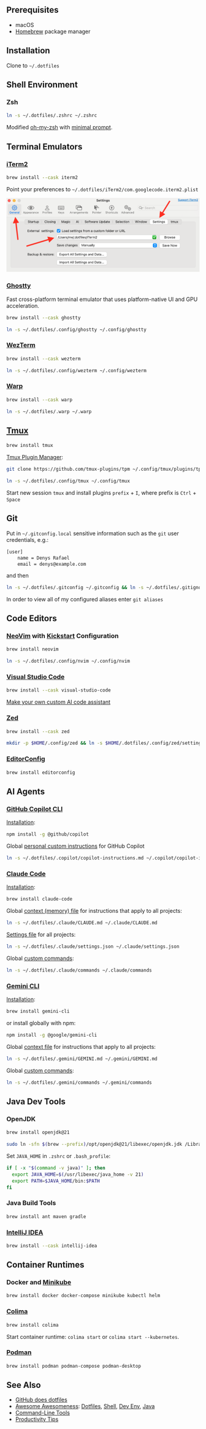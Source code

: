 
## Prerequisites

* macOS
* [Homebrew](http://brew.sh) package manager

## Installation

Clone to `~/.dotfiles`

## Shell Environment

### Zsh

```sh
ln -s ~/.dotfiles/.zshrc ~/.zshrc
```
Modified [oh-my-zsh](https://github.com/ohmyzsh/ohmyzsh) with [minimal prompt](https://github.com/sindresorhus/pure#pure).

## Terminal Emulators

### [iTerm2](http://iterm2.com)

```sh
brew install --cask iterm2
```
Point your preferences to `~/.dotfiles/iTerm2/com.googlecode.iterm2.plist`

![iTerm2-settings](iTerm2/iTerm2-settings.png)

### [Ghostty](https://ghostty.org/)

Fast cross-platform terminal emulator that uses platform-native UI and GPU acceleration.

```sh
brew install --cask ghostty
```
```sh
ln -s ~/.dotfiles/.config/ghostty ~/.config/ghostty
```

### [WezTerm](https://wezterm.org/)

```sh
brew install --cask wezterm
```
```sh
ln -s ~/.dotfiles/.config/wezterm ~/.config/wezterm
```

### [Warp](https://warp.dev/)

```sh
brew install --cask warp
```
```sh
ln -s ~/.dotfiles/.warp ~/.warp
```

## [Tmux](https://github.com/tmux/tmux/wiki)

```sh
brew install tmux
```

[Tmux Plugin Manager](https://github.com/tmux-plugins/tpm):
```sh
git clone https://github.com/tmux-plugins/tpm ~/.config/tmux/plugins/tpm
```
```sh
ln -s ~/.dotfiles/.config/tmux ~/.config/tmux
```
Start new session `tmux` and install plugins `prefix` + `I`, where prefix is `Ctrl` + `Space`

## Git

Put in `~/.gitconfig.local` sensitive information such as the `git` user credentials, e.g.:

```
[user]
    name = Denys Rafael
    email = denys@example.com
```

and then

```sh
ln -s ~/.dotfiles/.gitconfig ~/.gitconfig && ln -s ~/.dotfiles/.gitignore_global ~/.gitignore_global && ln -s ~/.dotfiles/.gitignore_global ~/.gitignore
```

In order to view all of my configured aliases enter `git aliases`

## Code Editors

### [NeoVim](https://neovim.io/) with [Kickstart](https://github.com/nvim-lua/kickstart.nvim) Configuration

```sh
brew install neovim
```

```sh
ln -s ~/.dotfiles/.config/nvim ~/.config/nvim
```

### [Visual Studio Code](https://code.visualstudio.com/)

```sh
brew install --cask visual-studio-code
```

[Make your own custom AI code assistant](share/AI_CODE_ASSISTANT.md)

### [Zed](https://zed.dev/)

```sh
brew install --cask zed
```

```sh
mkdir -p $HOME/.config/zed && ln -s $HOME/.dotfiles/.config/zed/settings.json $HOME/.config/zed/settings.json
```

### [EditorConfig](https://editorconfig.org/)

```sh
brew install editorconfig
```

## AI Agents

### [GitHub Copilot CLI](https://github.com/github/copilot-cli)

[Installation](https://github.com/github/copilot-cli?tab=readme-ov-file#installation):
```sh
npm install -g @github/copilot
```

Global [personal custom instructions](https://docs.github.com/en/copilot/how-tos/configure-custom-instructions/add-personal-instructions) for GitHub Copilot
```sh
ln -s ~/.dotfiles/.copilot/copilot-instructions.md ~/.copilot/copilot-instructions.md
```

### [Claude Code](https://docs.anthropic.com/en/docs/claude-code/overview)

[Installation](https://docs.anthropic.com/en/docs/claude-code/quickstart#step-1%3A-install-claude-code):
```sh
brew install claude-code
```

Global [context (memory) file](https://docs.anthropic.com/en/docs/claude-code/memory) for instructions that apply to all projects:
```sh
ln -s ~/.dotfiles/.claude/CLAUDE.md ~/.claude/CLAUDE.md
```

[Settings file](https://docs.anthropic.com/en/docs/claude-code/settings#settings-files) for all projects:
```sh
ln -s ~/.dotfiles/.claude/settings.json ~/.claude/settings.json
```

Global [custom commands](https://docs.anthropic.com/en/docs/claude-code/slash-commands#custom-slash-commands):
```sh
ln -s ~/.dotfiles/.claude/commands ~/.claude/commands
```

### [Gemini CLI](https://github.com/google-gemini/gemini-cli#gemini-cli)

[Installation](https://github.com/google-gemini/gemini-cli#-installation):
```sh
brew install gemini-cli
```
or install globally with npm:
```sh
npm install -g @google/gemini-cli
```

Global [context file](https://github.com/google-gemini/gemini-cli/blob/main/docs/cli/configuration.md#context-files-hierarchical-instructional-context) for instructions that apply to all projects:
```sh
ln -s ~/.dotfiles/.gemini/GEMINI.md ~/.gemini/GEMINI.md
```

Global [custom commands](https://github.com/google-gemini/gemini-cli/blob/main/docs/cli/commands.md#custom-commands):
```sh
ln -s ~/.dotfiles/.gemini/commands ~/.gemini/commands
```

## Java Dev Tools

### OpenJDK

```sh
brew install openjdk@21
```
```sh
sudo ln -sfn $(brew --prefix)/opt/openjdk@21/libexec/openjdk.jdk /Library/Java/JavaVirtualMachines/openjdk-21.jdk
```

Set `JAVA_HOME` in `.zshrc` or `.bash_profile`:
```sh
if [ -x "$(command -v java)" ]; then
  export JAVA_HOME=$(/usr/libexec/java_home -v 21)
  export PATH=$JAVA_HOME/bin:$PATH
fi
```

### Java Build Tools

```sh
brew install ant maven gradle
```

### [IntelliJ IDEA](https://www.jetbrains.com/idea/)

```sh
brew install --cask intellij-idea
```

## Container Runtimes

### Docker and [Minikube](https://github.com/kubernetes/minikube)

```sh
brew install docker docker-compose minikube kubectl helm
```

### [Colima](https://github.com/abiosoft/colima)

```sh
brew install colima
```
Start container runtime: `colima start` or `colima start --kubernetes`.

### [Podman](https://podman.io/)

```sh
brew install podman podman-compose podman-desktop
```


## See Also

* [GitHub does dotfiles](https://dotfiles.github.io/)
* [Awesome Awesomeness](https://github.com/bayandin/awesome-awesomeness): [Dotfiles](https://github.com/webpro/awesome-dotfiles), [Shell](https://github.com/alebcay/awesome-shell), [Dev Env](https://github.com/jondot/awesome-devenv), [Java](https://github.com/akullpp/awesome-java)
* [Command-Line Tools](share/INSTALL.md#command-line-tools)
* [Productivity Tips](share/PRODUCTIVITY.md)

